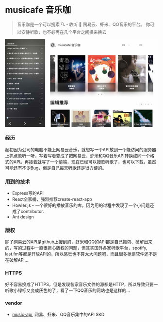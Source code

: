 # musicafe 音乐咖

>音乐咖是一个可以搜索 🔍 - 收听 🎵 网易云、虾米、QQ音乐的平台。
你可以安静听歌，也不必再在几个平台之间换来换去

<img src="/public/capture.jpg" align="middle" style="margin: '20px 40px'" />

### 经历
起初因为公司的电脑不能上网易云音乐，就想写一个API放到一个能访问的服务器上抓点歌听一听，写着写着变成了把网易云、虾米和QQ音乐API转换成同一个格式的API。再接着就写了一个前端，现在已经可以搜歌听歌了，也可以下载，虽然可能还有不少Bug，但是自己每天听歌还是很方便的。

### 用到的技术
* Express写的API
* React全家桶，强烈推荐create-react-app
* Howler.js - 一个很好的播放音乐的库，因为用的过程中发现了一个小问题还成了contributor.
* Ant design

### 版权
除了网易云的API是github上搜到的，虾米和QQ的API都是自己抓包、破解出来的，写的过程中一直很担心版权的问题，但其实国外各家听歌平台，spotify, last.fm等都是开放API的，所以感觉也不算太大问题吧，而且很多抢票软件还不是在破解API...

### HTTPS
好不容易换成了HTTPS，但是发现各家音乐文件的源都是HTTP，所以导致只要一听歌小绿标又变成灰色的了，看了一下QQ音乐的网站也是这样的...

### vendor
* [music-api](https://github.com/LIU9293/musicAPI), 网易、虾米、QQ音乐集中的API SKD
